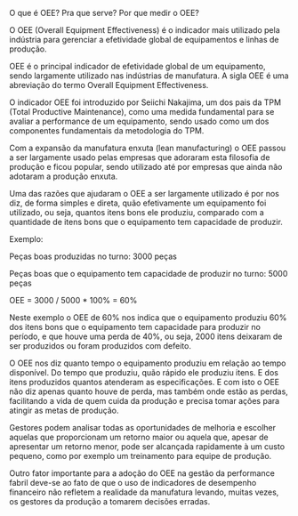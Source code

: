 O que é OEE? Pra que serve? Por que medir o OEE?

O OEE (Overall Equipment Effectiveness) é o indicador mais utilizado pela indústria para gerenciar a efetividade global de equipamentos e linhas de produção.

OEE é o principal indicador de efetividade global de um equipamento, sendo largamente utilizado nas indústrias de manufatura.  A sigla OEE é uma abreviação do termo Overall Equipment Effectiveness.

O indicador OEE foi introduzido por Seiichi Nakajima, um dos pais da TPM (Total Productive Maintenance), como uma medida fundamental para se avaliar a performance de um equipamento,  sendo usado como um dos componentes fundamentais da metodologia do TPM.

Com a expansão da manufatura enxuta (lean manufacturing) o OEE passou a ser largamente usado pelas empresas que adoraram esta filosofia de produção e ficou popular, sendo utilizado até por empresas que ainda não adotaram a produção enxuta.

Uma das razões que ajudaram o OEE a ser largamente utilizado é por nos diz, de forma simples e direta, quão efetivamente um equipamento foi utilizado, ou seja, quantos itens bons ele produziu, comparado com a quantidade de itens bons que o equipamento tem capacidade de produzir.

Exemplo:

Peças boas produzidas no turno: 3000 peças

Peças boas que o equipamento tem capacidade de produzir no turno: 5000 peças

OEE = 3000 / 5000 * 100% = 60%

Neste exemplo o OEE de 60% nos indica que o equipamento produziu 60% dos itens bons que o equipamento tem capacidade para produzir no período, e que houve uma perda de 40%, ou seja,  2000 itens deixaram de ser produzidos ou foram produzidos com defeito.

O OEE nos diz quanto tempo o equipamento produziu em relação ao tempo disponível.  Do tempo que produziu, quão rápido ele produziu itens.  E dos itens produzidos quantos atenderam as especificações.   E com isto o OEE não diz apenas quanto houve de perda, mas também onde estão as perdas, facilitando a vida de quem cuida da produção e precisa tomar ações para atingir as metas de produção.

Gestores podem analisar todas as oportunidades de melhoria e escolher aquelas que proporcionam um retorno maior ou aquela que, apesar de apresentar um retorno menor, pode ser alcançada rapidamente à um custo pequeno, como por exemplo um treinamento para equipe de produção.

Outro fator importante para a adoção do OEE na gestão da performance fabril deve-se ao fato de que o uso de indicadores de desempenho financeiro não refletem a realidade da manufatura levando, muitas vezes, os gestores da produção a tomarem decisões erradas.
